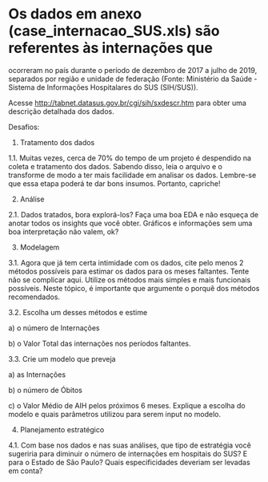 # Os dados em anexo (case_internacao_SUS.xls) são referentes às internações que
ocorreram no país durante o período de dezembro de 2017 a julho de 2019, separados
por região e unidade de federação (Fonte: Ministério da Saúde - Sistema de Informações
Hospitalares do SUS (SIH/SUS)).


Acesse http://tabnet.datasus.gov.br/cgi/sih/sxdescr.htm para obter uma descrição
detalhada dos dados.


Desafios:

1. Tratamento dos dados

1.1. Muitas vezes, cerca de 70% do tempo de um projeto é despendido na coleta e
tratamento dos dados. Sabendo disso, leia o arquivo e o transforme de modo a
ter mais facilidade em analisar os dados. Lembre-se que essa etapa poderá te
dar bons insumos. Portanto, capriche!


2. Análise

2.1. Dados tratados, bora explorá-los? Faça uma boa EDA e não esqueça de anotar
todos os insights que você obter. Gráficos e informações sem uma boa
interpretação não valem, ok?

3. Modelagem

3.1. Agora que já tem certa intimidade com os dados, cite pelo menos 2 métodos
possíveis para estimar os dados para os meses faltantes. Tente não se complicar
aqui. Utilize os métodos mais simples e mais funcionais possíveis. Neste tópico,
é importante que argumente o porquê dos métodos recomendados.

3.2. Escolha um desses métodos e estime

a) o número de Internações

b) o Valor Total das internações nos períodos faltantes.

3.3. Crie um modelo que preveja 

a) as Internações

b) o número de Óbitos 

c) o Valor Médio de AIH pelos próximos 6 meses. Explique a escolha do modelo e
quais parâmetros utilizou para serem input no modelo.

4. Planejamento estratégico

4.1. Com base nos dados e nas suas análises, que tipo de estratégia você sugeriria
para diminuir o número de internações em hospitais do SUS? E para o Estado
de São Paulo? Quais especificidades deveriam ser levadas em conta?
